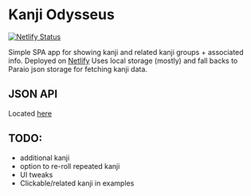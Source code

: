 # Kanji Odysseus

[![Netlify Status](https://api.netlify.com/api/v1/badges/390f1848-ccda-4009-a091-56ed36941d2e/deploy-status)](https://app.netlify.com/sites/kanji-odysseus/deploys)

Simple SPA app for showing kanji and related kanji groups + associated info.
Deployed on [Netlify](https://github.com/Xifax/kanji-odysseus)
Uses local storage (mostly) and fall backs to Paraio json storage for fetching kanji data.
## JSON API

Located [here](https://paraio.com/v1/kanji/${kanji_id}?accessKey=app:kanji-odysseus)

## TODO:

- additional kanji
- option to re-roll repeated kanji 
- UI tweaks
- Clickable/related kanji in examples